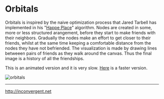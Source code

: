 Orbitals
=============

Orbitals is inspired by the naive optimization process that Jared Tarbell has
implemented in his "[Happe
Place](http://www.complexification.net/gallery/machines/happyPlace/index.php)"
algorithm. Nodes are created in some, more or less structured arangement,
before they start to make friends with their neighbors. Gradually the nodes
make an effort to get closer to their friends, whilst at the same time keeping
a comfortable distance from the nodes they have not befriended.  The
visualization is made by drawing lines betweeen pairs of friends as they walk
around the canvas. Thus the final image is a history of all the friendships.

This is an animated version and it is very slow.
[Here](https://github.com/inconvergent/orbitals) is a faster version. 

![orbitals](http://inconvergent.net/img/orbitals_ba.jpg "orbitals")

-----------
http://inconvergent.net
